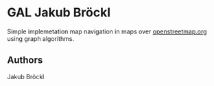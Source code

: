 # GAL Jakub Bröckl
Simple implemetation map navigation in maps over [openstreetmap.org](https://www.openstreetmap.org) using graph algorithms.

## Authors
Jakub Bröckl
